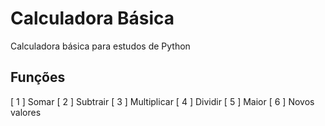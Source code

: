 # Calculadora Básica
 Calculadora básica para estudos de Python

## Funções
 [ 1 ] Somar
 [ 2 ] Subtrair
 [ 3 ] Multiplicar
 [ 4 ] Dividir
 [ 5 ] Maior 
 [ 6 ] Novos valores
